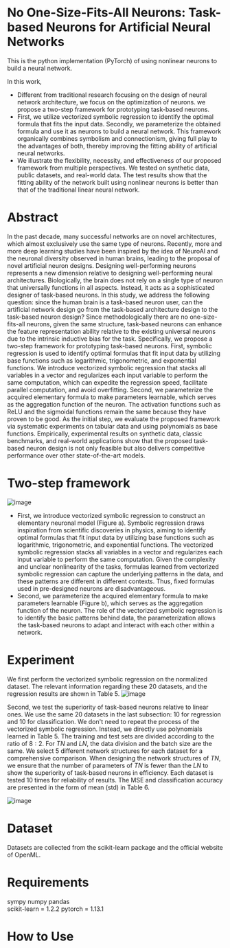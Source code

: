 # No One-Size-Fits-All Neurons: Task-based Neurons for Artificial Neural Networks
This is the python implementation (PyTorch) of using nonlinear neurons to build a neural network.

In this work,
+ Different from traditional research focusing on the design of neural network architecture, we focus on the optimization of neurons. we propose a two-step framework for prototyping task-based neurons. 
+ First, we utilize vectorized symbolic regression to identify the optimal formula that fits the input data. Secondly, we parameterize the obtained formula and use it as neurons to build a neural network. This framework organically combines symbolism and connectionism, giving full play to the advantages of both, thereby improving the fitting ability of artificial neural networks.
+ We illustrate the flexibility, necessity, and effectiveness of our proposed framework from multiple perspectives. We tested on synthetic data, public datasets, and real-world data. The test results show that the fitting ability of the network built using nonlinear neurons is better than that of the traditional linear neural network.

# Abstract
In the past decade, many successful networks are on novel architectures, which almost exclusively use the same type of
neurons. Recently, more and more deep learning studies have been inspired by the idea of NeuroAI and the neuronal diversity
observed in human brains, leading to the proposal of novel artificial neuron designs. Designing well-performing neurons represents a new dimension relative to designing well-performing neural architectures. Biologically, the brain does not rely on a single type of neuron that universally functions in all aspects. Instead, it acts as a sophisticated designer of task-based neurons. In this study, we address the following question: since the human brain is a task-based neuron user, can the artificial network design go from the task-based architecture design to the task-based neuron design? Since methodologically there are no one-size-fits-all neurons, given the same structure, task-based neurons can enhance the feature representation ability relative to the existing universal neurons due to the intrinsic inductive bias for the task. Specifically, we propose a two-step framework for prototyping task-based neurons. First, symbolic regression is used to identify optimal formulas that fit input data by utilizing base functions such as logarithmic, trigonometric, and exponential functions. We introduce vectorized symbolic regression that stacks all variables in a vector and regularizes each input variable to perform the same computation, which can expedite the regression speed, facilitate parallel computation, and avoid overfitting. Second, we parameterize the acquired elementary formula to make parameters learnable, which serves as the aggregation function of the neuron. The activation functions such as ReLU and the sigmoidal functions remain the same because they have proven to be good. As the initial step, we evaluate the proposed framework via systematic experiments on tabular data and using polynomials as base functions. Empirically, experimental results on synthetic data, classic benchmarks, and real-world applications show that the proposed task-based neuron design is not only feasible but also delivers competitive performance over other state-of-the-art models. 

# Two-step framework
![image](https://github.com/NewT123-WM/Task_based_neurons/blob/main/framework.png)
+ First, we introduce vectorized symbolic regression to construct an elementary neuronal model (Figure a). Symbolic regression draws inspiration from scientific discoveries in physics, aiming to identify optimal formulas that fit input data by utilizing base functions such as logarithmic, trigonometric, and exponential functions. The vectorized symbolic regression stacks all variables in a vector and regularizes each input variable to perform the same computation. Given the complexity and unclear nonlinearity of the tasks, formulas learned from vectorized symbolic regression can capture the underlying patterns in the data, and these patterns are different in different contexts. Thus, fixed formulas used in pre-designed neurons are disadvantageous.
+ Second, we parameterize the acquired elementary formula to make parameters learnable (Figure b), which serves as the aggregation function of the neuron. The role of the vectorized symbolic regression is to identify the basic patterns behind data, the parameterization allows the task-based neurons to adapt and interact with each other within a network.

# Experiment

We first perform the vectorized symbolic regression on the normalized dataset. The relevant information regarding these 20 datasets, and the regression results are shown in Table 5.
![image](https://github.com/NewT123-WM/Task_based_neurons/blob/main/table5.png)

Second, we test the superiority of task-based neurons relative to linear ones. We use the same 20 datasets in the last subsection: 10 for regression and 10 for classification. We don't need to repeat the process of the vectorized symbolic regression. Instead, we directly use polynomials learned in Table 5. The training and test sets are divided according to the ratio of $8:2$. For *TN*  and *LN*, the data division and the batch size are the same. We select 5 different network structures for each dataset for a comprehensive comparison. When designing the network structures of *TN*, we ensure that the number of parameters of *TN* is fewer than the *LN* to show the superiority of task-based neurons in efficiency. Each dataset is tested 10 times for reliability of results. The MSE and classification accuracy are presented in the form of $\mathrm{mean}~(\mathrm{std})$ in Table 6.

![image](https://github.com/NewT123-WM/Task_based_neurons/blob/main/table6.png)

# Dataset
Datasets are collected from the scikit-learn package and the official website of OpenML.

# Requirements
sympy
numpy
pandas  
scikit-learn = 1.2.2
pytorch = 1.13.1

# How to Use

